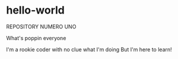 # hello-world
REPOSITORY NUMERO UNO

What's poppin everyone

I'm a rookie coder with no clue what I'm doing
But I'm here to learn!

